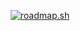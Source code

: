 <p align="center">
  <a href="https://roadmap.sh">
    <img src="https://api.roadmap.sh/v1-badge/tall/65b1dc750c5481228333df27?variant=dark&roadmaps=python%2Cvue%2Cjavascript%2Cbackend" alt="roadmap.sh"/>
  </a>
</p>
